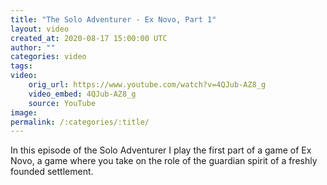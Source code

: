 ```yaml
---
title: "The Solo Adventurer - Ex Novo, Part 1"
layout: video
created_at: 2020-08-17 15:00:00 UTC
author: ""
categories: video
tags: 
video:
    orig_url: https://www.youtube.com/watch?v=4QJub-AZ8_g
    video_embed: 4QJub-AZ8_g
    source: YouTube
image:
permalink: /:categories/:title/
---
```


In this episode of the Solo Adventurer I play the first part of a game of Ex Novo, a game where you take on the role of the guardian spirit of a freshly founded settlement. 